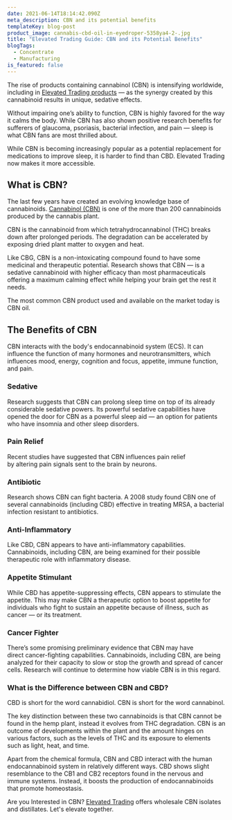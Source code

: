 ```yaml
---
date: 2021-06-14T18:14:42.090Z
meta_description: CBN and its potential benefits
templateKey: blog-post
product_image: cannabis-cbd-oil-in-eyedroper-5358ya4-2-.jpg
title: "Elevated Trading Guide: CBN and its Potential Benefits"
blogTags:
  - Concentrate
  - Manufacturing
is_featured: false
---
```

The rise of products containing cannabinol (CBN) is intensifying worldwide, including in [Elevated Trading products](https://www.elevatedtrading.com/products/) — as the synergy created by this cannabinoid results in unique, sedative effects.

Without impairing one’s ability to function, CBN is highly favored for the way it calms the body. While CBN has also shown positive research benefits for sufferers of glaucoma, psoriasis, bacterial infection, and pain — sleep is what CBN fans are most thrilled about.

While CBN is becoming increasingly popular as a potential replacement for medications to improve sleep, it is harder to find than CBD. Elevated Trading now makes it more accessible.

## **What is CBN?**

The last few years have created an evolving knowledge base of cannabinoids. [Cannabinol (CBN)](https://www.elevatedtrading.com/products/cbn-isolate/) is one of the more than 200 cannabinoids produced by the cannabis plant.

CBN is the cannabinoid from which tetrahydrocannabinol (THC) breaks down after prolonged periods. The degradation can be accelerated by exposing dried plant matter to oxygen and heat.

Like CBG, CBN is a non-intoxicating compound found to have some medicinal and therapeutic potential. Research shows that CBN — is a sedative cannabinoid with higher efficacy than most pharmaceuticals offering a maximum calming effect while helping your brain get the rest it needs.

The most common CBN product used and available on the market today is CBN oil. 

## **The Benefits of CBN**

CBN interacts with the body's endocannabinoid system (ECS). It can influence the function of many hormones and neurotransmitters, which influences mood, energy, cognition and focus, appetite, immune function, and pain.

### **Sedative**

Research suggests that CBN can prolong sleep time on top of its already considerable sedative powers. Its powerful sedative capabilities have opened the door for CBN as a powerful sleep aid — an option for patients who have insomnia and other sleep disorders.

### **Pain Relief**

Recent studies have suggested that CBN influences pain relief by altering pain signals sent to the brain by neurons.

### **Antibiotic**

Research shows CBN can fight bacteria. A 2008 study found CBN one of several cannabinoids (including CBD) effective in treating MRSA, a bacterial infection resistant to antibiotics. 

### **Anti-Inflammatory**

Like CBD, CBN appears to have anti-inflammatory capabilities. Cannabinoids, including CBN, are being examined for their possible therapeutic role with inflammatory disease. 

### **Appetite Stimulant**

While CBD has appetite-suppressing effects, CBN appears to stimulate the appetite. This may make CBN a therapeutic option to boost appetite for individuals who fight to sustain an appetite because of illness, such as cancer — or its treatment. 

### **Cancer Fighter**

There’s some promising preliminary evidence that CBN may have direct cancer-fighting capabilities. Cannabinoids, including CBN, are being analyzed for their capacity to slow or stop the growth and spread of cancer cells. Research will continue to determine how viable CBN is in this regard.

### **What is the Difference between CBN and CBD?**

CBD is short for the word cannabidiol. CBN is short for the word cannabinol.

The key distinction between these two cannabinoids is that CBN cannot be found in the hemp plant, instead it evolves from THC degradation. CBN is an outcome of developments within the plant and the amount hinges on various factors, such as the levels of THC and its exposure to elements such as light, heat, and time.

Apart from the chemical formula, CBN and CBD interact with the human endocannabinoid system in relatively different ways. CBD shows slight resemblance to the CB1 and CB2 receptors found in the nervous and immune systems. Instead, it boosts the production of endocannabinoids that promote homeostasis.

Are you Interested in CBN? [Elevated Trading](https://www.elevatedtrading.com/) offers wholesale CBN isolates and distillates. Let's elevate together.
